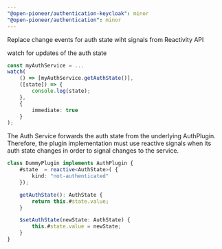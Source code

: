 ```yaml
---
"@open-pioneer/authentication-keycloak": minor
"@open-pioneer/authentication": minor
---
```


Replace change events for auth state wiht signals from Reactivity API  
  
watch for updates of the auth state
```typescript
const myAuthService = ...
watch(
    () => [myAuthService.getAuthState()],
    ([state]) => {
        console.log(state);
    },
    {
        immediate: true
    }
);
```

The Auth Service forwards the auth state from the underlying AuthPlugin.
Therefore, the plugin implementation must use reactive signals when its auth state changes in order to signal changes to the service.
```typescript
class DummyPlugin implements AuthPlugin {
    #state  = reactive<AuthState>( {
        kind: "not-authenticated"
    });

    getAuthState(): AuthState {
        return this.#state.value;
    }

    $setAuthState(newState: AuthState) {
        this.#state.value = newState;
    }
}
```

